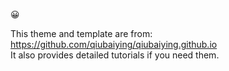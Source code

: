 😀

This theme and template are from:  
https://github.com/qiubaiying/qiubaiying.github.io  
It also provides detailed tutorials if you need them.
